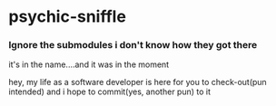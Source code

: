 # psychic-sniffle
### Ignore the submodules i don't know how they got there
it's in the name....and it was in the moment

hey, my life as a software developer is here for you to check-out(pun intended) and i hope to commit(yes, another pun) to it
